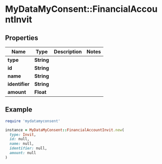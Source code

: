 # MyDataMyConsent::FinancialAccountInvit

## Properties

| Name | Type | Description | Notes |
| ---- | ---- | ----------- | ----- |
| **type** | **String** |  |  |
| **id** | **String** |  |  |
| **name** | **String** |  |  |
| **identifier** | **String** |  |  |
| **amount** | **Float** |  |  |

## Example

```ruby
require 'mydatamyconsent'

instance = MyDataMyConsent::FinancialAccountInvit.new(
  type: Invit,
  id: null,
  name: null,
  identifier: null,
  amount: null
)
```


